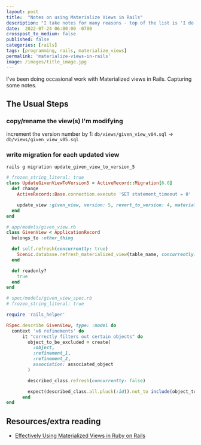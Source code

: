```yaml
---
layout: post
title:  "Notes on using Materialize Views in Rails"
description: "I take notes for many reasons - top of the list is 'I do not feel very smart most days, need every piece of help I can get.'"
date:  2022-07-24 06:00:00 -0700
crosspost_to_medium: false
published: false
categories: [rails]
tags: [programming, rails, materialize_views]
permalink: 'materialize-views-in-rails'
image: /images/title_image.jpg
---
```


I've been doing occasional work with Materialized views in Rails. Capturing some notes.

## The Usual Steps

### copy/rename the view(s) I'm modifying

increment the version number by 1: `db/views/given_view_v04.sql` -> `db/views/given_view_v05.sql`

### write migration for each updated view


```
rails g migration update_given_view_to_version_5
```

```ruby
# frozen_string_literal: true
class UpdateGivenViewToVersion5 < ActiveRecord::Migration[6.0]
  def change
    ActiveRecord::Base.connection.execute 'SET statement_timeout = 0'

    update_view :given_view, version: 5, revert_to_version: 4, materialized: true
  end
end
```

```ruby
# app/models/given_view.rb
class GivenView < ApplicationRecord
  belongs_to :other_thing

  def self.refresh(concurrently: true)
    Scenic.database.refresh_materialized_view(table_name, concurrently: concurrently, cascade: false)
  end

  def readonly?
    true
  end
end
```

```ruby
# spec/models/given_view_spec.rb
# frozen_string_literal: true

require 'rails_helper'

RSpec.describe GivenView, type: :model do
  context 'v6 refinements' do
      it "correctly filters out certain objects" do
        object_to_be_excluded = create(
          :object,
          :refinement_1,
          :refinement_2,
          association: associated_object
        )

        described_class.refresh(concurrently: false)

        expect(described_class.all.pluck(:id)).not_to include(object_to_be_excluded.id)
      end
end
```

## Resources/extra reading

- [Effectively Using Materialized Views in Ruby on Rails](https://pganalyze.com/blog/materialized-views-ruby-rails)
